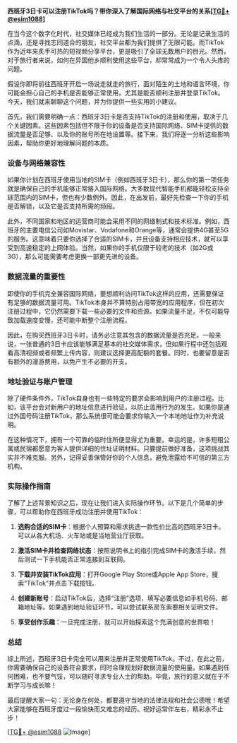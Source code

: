 **西班牙3日卡可以注册TikTok吗？带你深入了解国际网络与社交平台的关系[[TG💪+ @esim1088](https://t.me/s/esim1088)]**

在当今这个数字化时代，社交媒体已经成为我们生活的一部分。无论是记录生活的点滴，还是寻找志同道合的朋友，社交平台都为我们提供了无限可能。而TikTok作为近年来炙手可热的短视频分享平台，更是吸引了全球无数用户的目光。然而，对于旅行者来说，如何在异国他乡顺利使用这些平台，却常常成为一个令人头疼的问题。

假设你即将前往西班牙开启一场说走就走的旅行，面对陌生的土地和语言环境，你可能会担心自己的手机是否能够正常使用，尤其是能否顺利注册并登录TikTok。今天，我们就来聊聊这个问题，并为你提供一些实用的小建议。

首先，我们需要明确一点：西班牙3日卡是否支持TikTok的注册和使用，取决于几个关键因素。这些因素包括但不限于你的设备是否支持国际网络、SIM卡提供的数据流量是否足够、以及你的账号所在地设置等。接下来，我们将逐一分析这些影响因素，帮助你更好地理解问题的本质。

### 设备与网络兼容性

如果你计划在西班牙使用当地的SIM卡（例如西班牙3日卡），那么你的第一项任务就是确保自己的手机能够正常接入国际网络。大多数现代智能手机都能轻松支持全球范围内的SIM卡，但也有少数例外。因此，在出发前，最好先检查一下你的手机是否解锁，以及它是否支持所需的频段。

此外，不同国家和地区的运营商可能会采用不同的网络制式和技术标准。例如，西班牙的主要电信公司如Movistar、Vodafone和Orange等，通常会提供4G甚至5G的服务。这意味着只要你选择了合适的SIM卡，并且设备支持相应技术，就可以享受到高速稳定的上网体验。当然，如果你的手机仅限于较老的技术（如2G或3G），那么可能需要考虑更换一部更先进的设备。

### 数据流量的重要性

即使你的手机完全兼容国际网络，要想顺利访问TikTok这样的应用，还需要保证有足够的数据流量可用。TikTok本身并不算特别占用带宽的应用程序，但在初次注册过程中，它仍然需要下载一些必要的文件和资源。如果流量不足，不仅可能导致加载速度变慢，还可能中断整个注册流程。

因此，在购买西班牙3日卡时，请务必注意其包含的数据流量是否充足。一般来说，一张普通的3日卡应该能够满足基本的社交媒体需求，但如果行程中还包括观看高清视频或者频繁上传内容，则建议选择更高配额的套餐。同时，也要留意是否有额外的漫游费用，以免产生不必要的开支。

### 地址验证与账户管理

除了硬件条件外，TikTok自身也有一些特定的要求会影响到用户的注册过程。比如，该平台会对新用户的地址信息进行验证，以防止滥用行为的发生。如果你是通过外国号码注册TikTok，那么系统很可能会要求你输入一个本地地址作为补充说明。

在这种情况下，拥有一个可靠的临时住所便显得尤为重要。幸运的是，许多短租公寓或民宿都愿意为客人提供详细的住址证明材料。只要提前做好准备，这项挑战其实并不难克服。另外，记得妥善保管好你的个人信息，避免泄露给不可信的第三方机构。

### 实际操作指南

了解了上述背景知识之后，现在让我们进入实际操作环节。以下是几个简单的步骤，可以帮助你在西班牙成功注册并使用TikTok：

1. **选购合适的SIM卡**：根据个人预算和需求挑选一款性价比高的西班牙3日卡。可以从各大机场、火车站或是当地营业厅获取。
   
2. **激活SIM卡并检查网络状态**：按照说明书上的指引完成SIM卡的激活手续，然后测试一下手机能否正常连接到互联网。
   
3. **下载并安装TikTok应用**：打开Google Play Store或Apple App Store，搜索“TikTok”并点击下载按钮。
   
4. **创建新账号**：启动TikTok后，选择“注册”选项，填写必要信息如手机号码、邮箱地址等。如果遇到地址验证环节，可以尝试联系房东索要相关证明文件。
   
5. **享受创作乐趣**：一旦完成注册，就可以开始探索这个充满创意的世界啦！

### 总结

综上所述，西班牙3日卡完全可以用来注册并正常使用TikTok。不过，在此之前，你需要确保自己的设备符合要求，同时合理规划好数据流量的使用量。如果遇到任何困难，也不要气馁，可以随时寻求专业人士的帮助。毕竟，旅行的意义就在于不断学习与成长嘛！

最后提醒大家一句：无论身在何处，都要遵守当地的法律法规和社会公德哦！希望大家能够在西班牙度过一段愉快而又难忘的经历。祝好运常伴左右，精彩永不止步！

[[TG💪+ @esim1088](https://t.me/s/esim1088) ![Image](https://i.postimg.cc/4NQfJmqS/Snipaste-2025-05-13-00-14-12.png)]